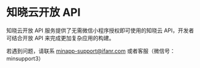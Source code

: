 <!-- ex_nonav -->

# 知晓云开放 API

知晓云开放 API 服务提供了无需微信小程序授权即可使用的知晓云 API，开发者可结合开放 API 来完成更加复杂应用的构建。

若遇到问题，请联系 <minapp-support@ifanr.com> 或者客服（微信号：minsupport3）
